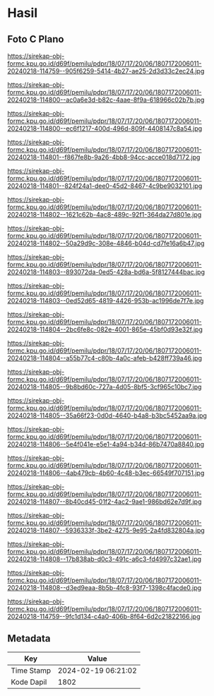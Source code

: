 # Hasil

## Foto C Plano

https://sirekap-obj-formc.kpu.go.id/d69f/pemilu/pdpr/18/07/17/20/06/1807172006011-20240218-114759--905f6259-5414-4b27-ae25-2d3d33c2ec24.jpg

https://sirekap-obj-formc.kpu.go.id/d69f/pemilu/pdpr/18/07/17/20/06/1807172006011-20240218-114800--ac0a6e3d-b82c-4aae-8f9a-618966c02b7b.jpg

https://sirekap-obj-formc.kpu.go.id/d69f/pemilu/pdpr/18/07/17/20/06/1807172006011-20240218-114800--ec6f1217-400d-496d-809f-4408147c8a54.jpg

https://sirekap-obj-formc.kpu.go.id/d69f/pemilu/pdpr/18/07/17/20/06/1807172006011-20240218-114801--f867fe8b-9a26-4bb8-94cc-acce018d7172.jpg

https://sirekap-obj-formc.kpu.go.id/d69f/pemilu/pdpr/18/07/17/20/06/1807172006011-20240218-114801--824f24a1-dee0-45d2-8467-4c9be9032101.jpg

https://sirekap-obj-formc.kpu.go.id/d69f/pemilu/pdpr/18/07/17/20/06/1807172006011-20240218-114802--1621c62b-4ac8-489c-92f1-364da27d801e.jpg

https://sirekap-obj-formc.kpu.go.id/d69f/pemilu/pdpr/18/07/17/20/06/1807172006011-20240218-114802--50a29d9c-308e-4846-b04d-cd7fe16a6b47.jpg

https://sirekap-obj-formc.kpu.go.id/d69f/pemilu/pdpr/18/07/17/20/06/1807172006011-20240218-114803--893072da-0ed5-428a-bd6a-5f8127444bac.jpg

https://sirekap-obj-formc.kpu.go.id/d69f/pemilu/pdpr/18/07/17/20/06/1807172006011-20240218-114803--0ed52d65-4819-4426-953b-ac1996de7f7e.jpg

https://sirekap-obj-formc.kpu.go.id/d69f/pemilu/pdpr/18/07/17/20/06/1807172006011-20240218-114804--2bc6fe8c-082e-4001-865e-45bf0d93e32f.jpg

https://sirekap-obj-formc.kpu.go.id/d69f/pemilu/pdpr/18/07/17/20/06/1807172006011-20240218-114804--a55b77c4-c80b-4a0c-afeb-b428ff739a46.jpg

https://sirekap-obj-formc.kpu.go.id/d69f/pemilu/pdpr/18/07/17/20/06/1807172006011-20240218-114805--9b8bd60c-727a-4d05-8bf5-3cf965c10bc7.jpg

https://sirekap-obj-formc.kpu.go.id/d69f/pemilu/pdpr/18/07/17/20/06/1807172006011-20240218-114805--35a66f23-0d0d-4640-b4a8-b3bc5452aa9a.jpg

https://sirekap-obj-formc.kpu.go.id/d69f/pemilu/pdpr/18/07/17/20/06/1807172006011-20240218-114806--5e4f041e-e5e1-4a94-b34d-86b7470a8840.jpg

https://sirekap-obj-formc.kpu.go.id/d69f/pemilu/pdpr/18/07/17/20/06/1807172006011-20240218-114806--4ab479cb-4b60-4c48-b3ec-66549f707151.jpg

https://sirekap-obj-formc.kpu.go.id/d69f/pemilu/pdpr/18/07/17/20/06/1807172006011-20240218-114807--8b40cd45-01f2-4ac2-9ae1-986bd62e7d9f.jpg

https://sirekap-obj-formc.kpu.go.id/d69f/pemilu/pdpr/18/07/17/20/06/1807172006011-20240218-114807--5936333f-3be2-4275-9e95-2a4fd832804a.jpg

https://sirekap-obj-formc.kpu.go.id/d69f/pemilu/pdpr/18/07/17/20/06/1807172006011-20240218-114808--17b838ab-d0c3-491c-a6c3-fd4997c32ae1.jpg

https://sirekap-obj-formc.kpu.go.id/d69f/pemilu/pdpr/18/07/17/20/06/1807172006011-20240218-114808--d3ed9eaa-8b5b-4fc8-93f7-1398c4facde0.jpg

https://sirekap-obj-formc.kpu.go.id/d69f/pemilu/pdpr/18/07/17/20/06/1807172006011-20240218-114759--9fc1d134-c4a0-406b-8f64-6d2c21822166.jpg


## Metadata

| Key        | Value               |
| ---------- | ------------------- |
| Time Stamp | 2024-02-19 06:21:02 |
| Kode Dapil | 1802                |



